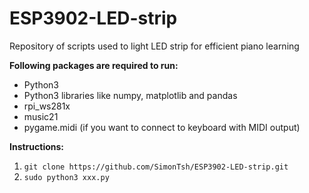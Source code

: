 # ESP3902-LED-strip
Repository of scripts used to light LED strip for efficient piano learning

__Following packages are required to run:__
* Python3
* Python3 libraries like numpy, matplotlib and pandas
* rpi_ws281x
* music21
* pygame.midi (if you want to connect to keyboard with MIDI output)

__Instructions:__
1. `git clone https://github.com/SimonTsh/ESP3902-LED-strip.git`
2. `sudo python3 xxx.py`
